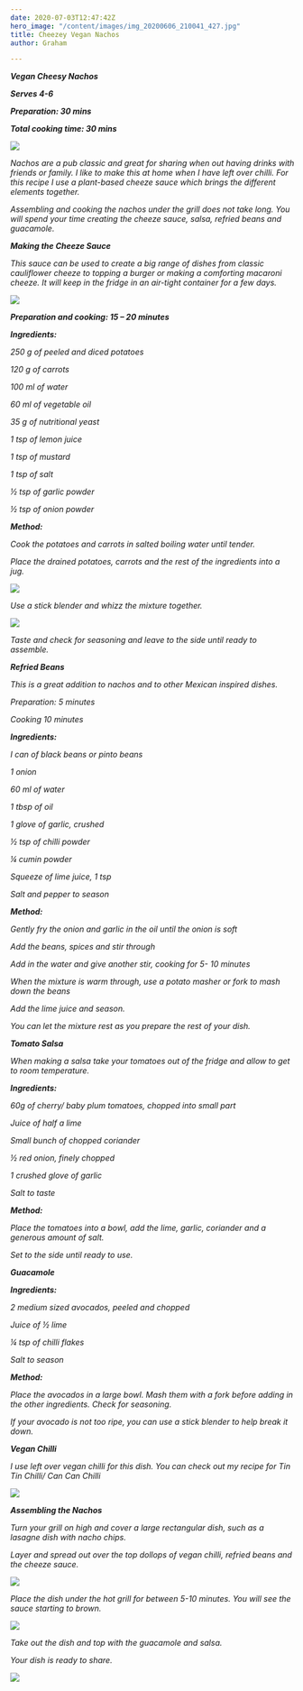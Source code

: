 ```yaml
---
date: 2020-07-03T12:47:42Z
hero_image: "/content/images/img_20200606_210041_427.jpg"
title: Cheezey Vegan Nachos
author: Graham

---
```

**_Vegan Cheesy Nachos_**

**_Serves 4-6_**

**_Preparation: 30 mins_**

**_Total cooking time: 30 mins_**

![](/content/images/img_20200606_210041_427.jpg)

_Nachos are a pub classic and great for sharing when out having drinks with friends or family. I like to make this at home when I have left over chilli. For this recipe I use a plant-based cheeze sauce which brings the different elements together._

_Assembling and cooking the nachos under the grill does not take long. You will spend your time creating the cheeze sauce, salsa, refried beans and guacamole._

**_Making the Cheeze Sauce_**

_This sauce can be used to create a big range of dishes from classic cauliflower cheeze to topping a burger or making a comforting macaroni cheeze. It will keep in the fridge in an air-tight container for a few days._

![](/content/images/img_20200606_210041_436.jpg)

**_Preparation and cooking: 15 – 20 minutes_**

**_Ingredients:_**

_250 g of peeled and diced potatoes_

_120 g of carrots_

_100 ml of water_

_60 ml of vegetable oil_

_35 g of nutritional yeast_

_1 tsp of lemon juice_

_1 tsp of mustard_

_1 tsp of salt_

_½ tsp of garlic powder_

_½ tsp of onion powder_

**_Method:_**

_Cook the potatoes and carrots in salted boiling water until tender._

_Place the drained potatoes, carrots and the rest of the ingredients into a jug._

![](/content/images/img_20200606_210041_424.jpg)

_Use a stick blender and whizz the mixture together._

![](/content/images/img_20200606_210041_423.jpg)

_Taste and check for seasoning and leave to the side until ready to assemble._

**_Refried Beans_**

_This is a great addition to nachos and to other Mexican inspired dishes._

_Preparation: 5 minutes_

_Cooking 10 minutes_

**_Ingredients:_**

_I can of black beans or pinto beans_

_1 onion_

_60 ml of water_

_1 tbsp of oil_

_1 glove of garlic, crushed_

_½ tsp of chilli powder_

_¼ cumin powder_

_Squeeze of lime juice, 1 tsp_

_Salt and pepper to season_

**_Method:_**

_Gently fry the onion and garlic in the oil until the onion is soft_

_Add the beans, spices and stir through_

_Add in the water and give another stir, cooking for 5- 10 minutes_

_When the mixture is warm through, use a potato masher or fork to mash down the beans_

_Add the lime juice and season._

_You can let the mixture rest as you prepare the rest of your dish._

**_Tomato Salsa_**

_When making a salsa take your tomatoes out of the fridge and allow to get to room temperature._

**_Ingredients:_**

_60g of cherry/ baby plum tomatoes, chopped into small part_

_Juice of half a lime_

_Small bunch of chopped coriander_

_½ red onion, finely chopped_

_1 crushed glove of garlic_

_Salt to taste_

**_Method:_**

_Place the tomatoes into a bowl, add the lime, garlic, coriander and a generous amount of salt._

_Set to the side until ready to use._

**_Guacamole_**

**_Ingredients:_**

_2 medium sized avocados, peeled and chopped_

_Juice of ½ lime_

_¼ tsp of chilli flakes_

_Salt to season_

**_Method:_**

_Place the avocados in a large bowl. Mash them with a fork before adding in the other ingredients. Check for seasoning._

_If your avocado is not too ripe, you can use a stick blender to help break it down._

**_Vegan Chilli_**

_I use left over vegan chilli for this dish. You can check out my recipe for Tin Tin Chilli/ Can Can Chilli_

![](/content/images/img_20200604_193711.jpg)

**_Assembling the Nachos_**

_Turn your grill on high and cover a large rectangular dish, such as a lasagne dish with nacho chips._

_Layer and spread out over the top dollops of vegan chilli, refried beans and the cheeze sauce._

![](/content/images/img_20200606_204319.jpg)

_Place the dish under the hot grill for between 5-10 minutes. You will see the sauce starting to brown._

![](/content/images/img_20200606_204857.jpg)

_Take out the dish and top with the guacamole and salsa._

_Your dish is ready to share._

![](/content/images/img_20200606_210231.jpg)